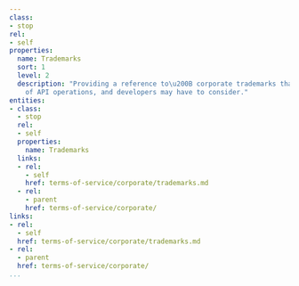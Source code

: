 ```yaml
---
class:
- stop
rel:
- self
properties:
  name: Trademarks
  sort: 1
  level: 2
  description: "Providing a reference to\u200B corporate trademarks that are part
    of API operations, and developers may have to consider."
entities:
- class:
  - stop
  rel:
  - self
  properties:
    name: Trademarks
  links:
  - rel:
    - self
    href: terms-of-service/corporate/trademarks.md
  - rel:
    - parent
    href: terms-of-service/corporate/
links:
- rel:
  - self
  href: terms-of-service/corporate/trademarks.md
- rel:
  - parent
  href: terms-of-service/corporate/
...
```

